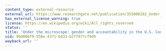 ```yaml
---
content_type: external-resource
external_url: https://www.researchgate.net/publication/355080202_Under_the_Microscope_Gender_and_Accountability_in_the_US_Congress
has_external_license_warning: true
license: https://en.wikipedia.org/wiki/All_rights_reserved
status: ''
title: 'Under the microscope: gender and accountability in the U.S. Congress'
uid: 9b0006f9-550e-4371-bd33-b2ff977cf9d9
wayback_url: ''
---
```

